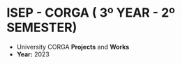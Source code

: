 # ISEP - CORGA ( 3º YEAR - 2º SEMESTER)
* University CORGA **Projects** and **Works**
* **Year:** 2023
